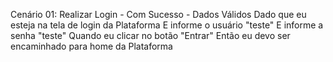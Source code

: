 Cenário 01: Realizar Login - Com Sucesso - Dados Válidos
Dado que eu esteja na tela de login da Plataforma
E informe o usuário "teste"
E informe a senha "teste"
Quando eu clicar no botão "Entrar"
Então eu devo ser encaminhado para home da Plataforma
